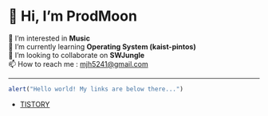 # 👋 Hi, I’m **ProdMoon**   
👀 I’m interested in **Music**   
🌱 I’m currently learning **Operating System (kaist-pintos)**   
💞️ I’m looking to collaborate on **SWJungle**   
📫 How to reach me : mjh5241@gmail.com   
***
```javascript
alert("Hello world! My links are below there...")
```
- [TISTORY](https://prodyou.tistory.com "ProdYou")

<!---
prodMoon/prodMoon is a ✨ special ✨ repository because its `README.md` (this file) appears on your GitHub profile.
You can click the Preview link to take a look at your changes.
--->
